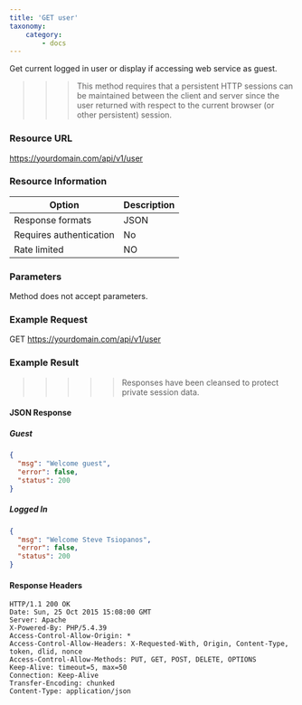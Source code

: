 ```yaml
---
title: 'GET user'
taxonomy:
    category:
        - docs
---
```


Get current logged in user or display if accessing web service as guest.

>>> This method requires that a persistent HTTP sessions can be maintained between the client and server since the user returned with respect to the current browser (or other persistent) session.

### Resource URL
https://yourdomain.com/api/v1/user

### Resource Information

| Option | Description |
| ------ | ----------- |
| Response formats   | JSON |
| Requires authentication | No |
| Rate limited    | NO |

### Parameters

Method does not accept parameters.

### Example Request

GET
https://yourdomain.com/api/v1/user

### Example Result

>>>>> Responses have been cleansed to protect private session data.

#### JSON Response

##### Guest
```json
{
  "msg": "Welcome guest",
  "error": false,
  "status": 200
}
```
##### Logged In
```json
{
  "msg": "Welcome Steve Tsiopanos",
  "error": false,
  "status": 200
}
```

#### Response Headers
```
HTTP/1.1 200 OK
Date: Sun, 25 Oct 2015 15:08:00 GMT
Server: Apache
X-Powered-By: PHP/5.4.39
Access-Control-Allow-Origin: *
Access-Control-Allow-Headers: X-Requested-With, Origin, Content-Type, token, dlid, nonce
Access-Control-Allow-Methods: PUT, GET, POST, DELETE, OPTIONS
Keep-Alive: timeout=5, max=50
Connection: Keep-Alive
Transfer-Encoding: chunked
Content-Type: application/json
```
